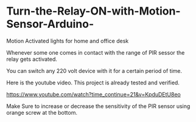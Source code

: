 # Turn-the-Relay-ON-with-Motion-Sensor-Arduino-
Motion Activated lights for home and office desk


Whenever some one comes in contact with the range of PIR sessor the relay gets activated.

You can switch any 220 volt device with it for a certain period of time.

Here is the youtube video. This project is already tested and verified.

https://www.youtube.com/watch?time_continue=21&v=KpduDEtU8eo


Make Sure to increase or decrease the sensitivity of the PIR sensor using orange screw at the bottom.
